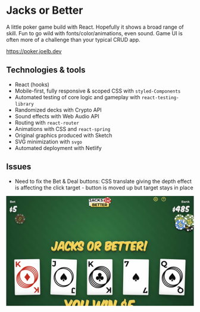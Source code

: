 # Jacks or Better

A little poker game build with React. Hopefully it shows a broad range of skill. Fun to go wild with fonts/color/animations, even sound. Game UI is often more of a challenge than your typical CRUD app.

https://poker.joelb.dev

## Technologies & tools

- React (hooks)
- Mobile-first, fully responsive & scoped CSS with `styled-Components`
- Automated testing of core logic and gameplay with `react-testing-library`
- Randomized decks with Crypto API
- Sound effects with Web Audio API
- Routing with `react-router`
- Animations with CSS and `react-spring`
- Original graphics produced with Sketch
- SVG minimization with `svgo`
- Automated deployment with Netlify

## Issues

- Need to fix the Bet & Deal buttons: CSS translate giving the depth effect is affecting the click target - button is moved up but target stays in place

![Screenshot](public/screenshot.jpg)
